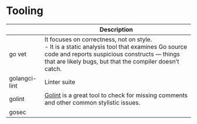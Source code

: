 # Tooling

|               | Description                                                                                                                                                                                                                          |
|---------------|--------------------------------------------------------------------------------------------------------------------------------------------------------------------------------------------------------------------------------------|
| go vet        | It focuses on correctness, not on style. <br/>- It is a static analysis tool that examines Go source code and reports suspicious constructs — things that are likely bugs, but that the compiler doesn’t catch.                      |
| golangci-lint | Linter suite                                                                                                                                                                                                                         |
| golint        | [Golint](https://github.com/golang/lint) is a great tool to check for missing comments and other common stylistic issues.                                                                                                            |
| gosec         |                                                                                                                                                                                                                                      |
